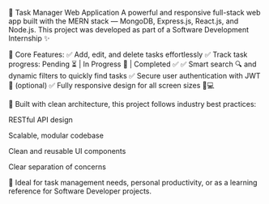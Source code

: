 

🚀 Task Manager Web Application
A powerful and responsive full-stack web app built with the MERN stack —
MongoDB, Express.js, React.js, and Node.js.
This project was developed as part of a Software Development Internship ✨

🔧 Core Features:
✅ Add, edit, and delete tasks effortlessly
✅ Track task progress: Pending ⏳ | In Progress 🔄 | Completed ✅
✅ Smart search 🔍 and dynamic filters to quickly find tasks
✅ Secure user authentication with JWT 🔐 (optional)
✅ Fully responsive design for all screen sizes 📱💻

🧠 Built with clean architecture, this project follows industry best practices:

RESTful API design

Scalable, modular codebase

Clean and reusable UI components

Clear separation of concerns

💼 Ideal for task management needs, personal productivity, or as a learning reference for Software Developer projects.

